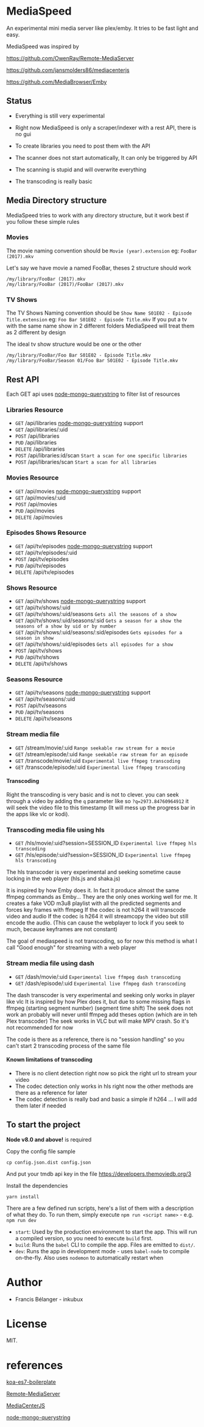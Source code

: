 # MediaSpeed

An experimental mini media server like plex/emby. It tries to be fast light and easy.

MediaSpeed was inspired by

https://github.com/OwenRay/Remote-MediaServer

https://github.com/jansmolders86/mediacenterjs

https://github.com/MediaBrowser/Emby

## Status

- Everything is still very experimental

- Right now MediaSpeed is only a scraper/indexer with a rest API, there is no gui

- To create libraries you need to post them with the API

- The scanner does not start automatically, It can only be triggered by API

- The scanning is stupid and will overwrite everything

- The transcoding is really basic



## Media Directory structure

MediaSpeed tries to work with any directory structure, but it work best if you follow these simple rules

### Movies

The movie naming convention should be `Movie (year).extension` eg: `FooBar (2017).mkv`

Let's say we have movie a named FooBar, theses 2 structure should work

``` 
/my/library/FooBar (2017).mkv
/my/library/FooBar (2017)/FooBar (2017).mkv
```

### TV Shows

The TV Shows Naming convention should be `Show Name S01E02 - Episode Title.extension` eg: `Foo Bar S01E02 - Episode Title.mkv`
If you put a tv with the same name show in 2 different folders MediaSpeed will treat them as 2 different by design

The ideal tv show structure would be one or the other

``` 
/my/library/FooBar/Foo Bar S01E02 - Episode Title.mkv
/my/library/FooBar/Season 01/Foo Bar S01E02 - Episode Title.mkv
```

## Rest API

Each GET api uses [node-mongo-querystring](https://github.com/Turistforeningen/node-mongo-querystring) to filter list of resources


### Libraries Resource
- <code>GET</code>    /api/libraries [node-mongo-querystring](https://github.com/Turistforeningen/node-mongo-querystring) support
- <code>GET</code>    /api/libraries/:uid
- <code>POST</code>   /api/libraries
- <code>PUD</code>    /api/libraries
- <code>DELETE</code> /api/libraries
- <code>POST</code> /api/libraries:id/scan `Start a scan for one specific libraries`
- <code>POST</code> /api/libraries/scan   `Start a scan for all libraries`    

### Movies Resource
- <code>GET</code>    /api/movies [node-mongo-querystring](https://github.com/Turistforeningen/node-mongo-querystring) support
- <code>GET</code>    /api/movies/:uid
- <code>POST</code>   /api/movies
- <code>PUD</code>    /api/movies
- <code>DELETE</code> /api/movies

### Episodes Shows Resource
- <code>GET</code>    /api/tv/episodes [node-mongo-querystring](https://github.com/Turistforeningen/node-mongo-querystring) support
- <code>GET</code>    /api/tv/episodes/:uid
- <code>POST</code>   /api/tv/episodes
- <code>PUD</code>    /api/tv/episodes
- <code>DELETE</code> /api/tv/episodes

### Shows Resource
- <code>GET</code>    /api/tv/shows [node-mongo-querystring](https://github.com/Turistforeningen/node-mongo-querystring) support
- <code>GET</code>    /api/tv/shows/:uid
- <code>GET</code>    /api/tv/shows/:uid/seasons `Gets all the seasons of a show`               
- <code>GET</code>    /api/tv/shows/:uid/seasons/:sid `Gets a season for a show the seasons of a show by uid or by number`
- <code>GET</code>    /api/tv/shows/:uid/seasons/:sid/episodes `Gets episodes for a season in show`
- <code>GET</code>    /api/tv/shows/:uid/episodes `Gets all episodes for a show`
- <code>POST</code>   /api/tv/shows
- <code>PUD</code>    /api/tv/shows
- <code>DELETE</code> /api/tv/shows

### Seasons Resource
- <code>GET</code>    /api/tv/seasons [node-mongo-querystring](https://github.com/Turistforeningen/node-mongo-querystring) support
- <code>GET</code>    /api/tv/seasons/:uid
- <code>POST</code>   /api/tv/seasons
- <code>PUD</code>    /api/tv/seasons
- <code>DELETE</code> /api/tv/seasons

### Stream media file
- <code>GET</code>    /stream/movie/:uid `Range seekable raw stream for a movie` 
- <code>GET</code>    /stream/episode/:uid `Range seekable raw stream for an episode` 
- <code>GET</code>    /transcode/movie/:uid `Experimental live ffmpeg transcoding` 
- <code>GET</code>    /transcode/episode/:uid `Experimental live ffmpeg transcoding` 

#### Transcoding
Right the transcoding is very basic and is not to clever. you can seek through a video by adding the `q` parameter like so `?q=2973.84760964912` it will seek the video file to this timestamp 
(It will mess up the progress bar in the apps like vlc or kodi).


### Transcoding media file using hls
- <code>GET</code>    /hls/movie/:uid?session=SESSION_ID `Experimental live ffmpeg hls transcoding` 
- <code>GET</code>    /hls/episode/:uid?session=SESSION_ID `Experimental live ffmpeg hls transcoding` 

The hls transcoder is very experimental and seeking sometime cause locking in the web player (hls.js and shaka.js)

It is inspired by how Emby does it. In fact it produce almost the same ffmpeg commands as Emby... They are the only ones working well for me.
It creates a fake VOD m3u8 playlist with all the predicted segments and forces key frames with ffmpeg
If the codec is not h264 it will transcode video and audio
If the codec is h264 it will streamcopy the video but still encode the audio. (This can cause the webplayer to lock if you seek to much, because keyframes are not constant)

The goal of mediaspeed is not transcoding, so for now this method is what I call "Good enough" for streaming with a web player


### Stream media file using dash
- <code>GET</code>    /dash/movie/:uid `Experimental live ffmpeg dash transcoding` 
- <code>GET</code>    /dash/episode/:uid `Experimental live ffmpeg dash transcoding` 

The dash transcoder is very experimental and seeking only works in player like vlc
It is inspired by how Plex does it, but due to some missing flags in ffmpeg (starting segment number) (segment time shift) 
The seek does not work an probably will never until ffmpeg add theses option (which are in teh Plex transcoder)
The seek works in VLC but will make MPV crash. So it's not recommended for now

The code is there as a reference, there is no "session handling" so you can't start 2 transcoding process of the same file

#### Known limitations of transcoding
- There is no client detection right now so pick the right url to stream your video
- The codec detection only works in hls right now the other methods are there as a reference for later
- The codec detection is really bad and basic a simple if h264 ... I will add them later if needed


## To start the project
**Node v8.0 and above!** is required

Copy the config file sample 

``` 
cp config.json.dist config.json
```

And put your tmdb api key in the file
https://developers.themoviedb.org/3

Install the dependencies
``` 
yarn install
```


There are a few defined run scripts, here's a list of them with a description of what they do. To run them, simply execute `npm run <script name>` - e.g. `npm run dev`

* `start`: Used by the production environment to start the app. This will run a compiled version, so you need to execute `build` first.
* `build`: Runs the `babel` CLI to compile the app. Files are emitted to `dist/`.
* `dev`: Runs the app in development mode - uses `babel-node` to compile on-the-fly. Also uses `nodemon` to automatically restart when 

# Author

* Francis Bélanger - inkubux

# License

MIT.


# references

[koa-es7-boilerplate](https://github.com/jeffijoe/koa-es7-boilerplate)

[Remote-MediaServer](https://github.com/OwenRay/Remote-MediaServer)

[MediaCenterJS](https://github.com/jansmolders86/mediacenterjs)

[node-mongo-querystring](https://github.com/Turistforeningen/node-mongo-querystring)
